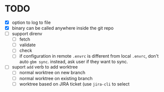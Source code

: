 # TODO
- [x] option to log to file
- [x] binary can be called anywhere inside the git repo
- [ ] support direnv
    - [ ] fetch
    - [ ] validate
    - [ ] check
    - [ ] if configuration in remote `.envrc` is different from local `.envrc`, don't auto `gbm sync`. instead, ask user if they want to sync.
- [ ] suport `add` verb to add worktree
    - [ ] normal worktree on new branch
    - [ ] normal worktree on existing branch
    - [ ] worktree based on JIRA ticket (use `jira-cli` to select 
